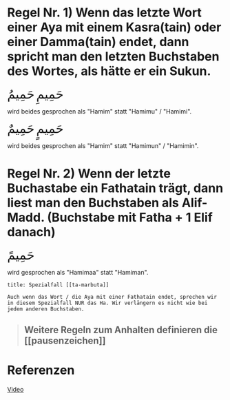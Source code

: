 # Regel Nr. 1) Wenn das letzte Wort einer Aya mit einem Kasra(tain) oder einer Damma(tain) endet, dann spricht man den letzten Buchstaben des Wortes, als hätte er ein Sukun.

<span style="font-size: 22pt">حَمِيمِ</span>
<span style="font-size: 22pt">حَمِيمُ</span>

wird beides gesprochen als "Hamim" statt "Hamimu" / "Hamimi".

<span style="font-size: 22pt">حَمِيمٍ</span>
<span style="font-size: 22pt">حَمِيمٌ</span>

wird beides gesprochen als "Hamim" statt "Hamimun" / "Hamimin".


# Regel Nr. 2) Wenn der letzte Buchastabe ein Fathatain trägt, dann liest man den Buchstaben als Alif-Madd. (Buchstabe mit Fatha + 1 Elif danach)

<span style="font-size: 22pt">حَمِيمً</span>

wird gesprochen als "Hamimaa" statt "Hamiman".

> 
> 

```ad-note
title: Spezialfall [[ta-marbuta]]

Auch wenn das Wort / die Aya mit einer Fathatain endet, sprechen wir in diesem Spezialfall NUR das Ha. Wir verlängern es nicht wie bei jedem anderen Buchstaben.
```

> ## Weitere Regeln zum Anhalten definieren die [[pausenzeichen]]

# Referenzen
[Video](https://www.youtube.com/watch?v=xCqsgAbqSzs)




